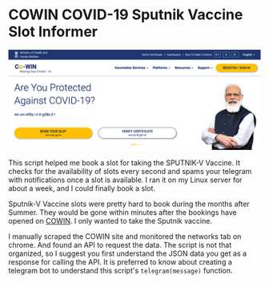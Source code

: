 # COWIN COVID-19 Sputnik Vaccine Slot Informer

![](banner.png)

This script helped me book a slot for taking the SPUTNIK-V Vaccine. It checks for the availability of slots every second and spams your telegram with notifications once a slot is available. I ran it on my Linux server for about a week, and I could finally book a slot.

Sputnik-V Vaccine slots were pretty hard to book during the months after Summer. They would be gone within minutes after the bookings have opened on [COWIN](https://www.cowin.gov.in/). I only wanted to take the Sputnik vaccine.

I manually scraped the COWIN site and monitored the networks tab on chrome. And found an API to request the data. The script is not that organized, so I suggest you first understand the JSON data you get as a response for calling the API. It is preferred to know about creating a telegram bot to understand this script's `telegram(message)` function.
